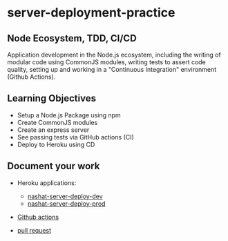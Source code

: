 # server-deployment-practice

## Node Ecosystem, TDD, CI/CD

Application development in the Node.js ecosystem, including the writing of modular code using CommonJS modules, writing tests to assert code quality, setting up and working in a "Continuous Integration" environment (Github Actions).

## Learning Objectives

- Setup a Node.js Package using npm
- Create CommonJS modules
- Create an express server
- See passing tests via GitHub actions (CI)
- Deploy to Heroku using CD

## Document your work

- Heroku applications:

  - [nashat-server-deploy-dev](https://nashat-server-deploy-dev.herokuapp.com/)
  - [nashat-server-deploy-prod](https://nashat-server-deploy-prod.herokuapp.com/)

- [Github actions](https://github.com/NashatAlzaatreh/server-deployment-practice/actions)
- [pull request](https://github.com/NashatAlzaatreh/server-deployment-practice/pull/1)
